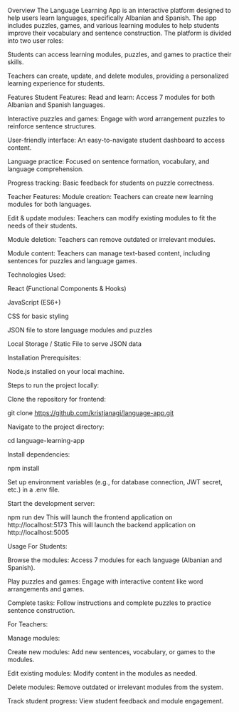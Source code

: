 Overview
The Language Learning App is an interactive platform designed to help users learn languages, specifically Albanian and Spanish. The app includes puzzles, games, and various learning modules to help students improve their vocabulary and sentence construction. The platform is divided into two user roles:

Students can access learning modules, puzzles, and games to practice their skills.

Teachers can create, update, and delete modules, providing a personalized learning experience for students.

Features
Student Features:
Read and learn: Access 7 modules for both Albanian and Spanish languages.

Interactive puzzles and games: Engage with word arrangement puzzles to reinforce sentence structures.

User-friendly interface: An easy-to-navigate student dashboard to access content.

Language practice: Focused on sentence formation, vocabulary, and language comprehension.

Progress tracking: Basic feedback for students on puzzle correctness.

Teacher Features:
Module creation: Teachers can create new learning modules for both languages.

Edit & update modules: Teachers can modify existing modules to fit the needs of their students.

Module deletion: Teachers can remove outdated or irrelevant modules.

Module content: Teachers can manage text-based content, including sentences for puzzles and language games.

Technologies Used:

React (Functional Components & Hooks)

JavaScript (ES6+)

CSS for basic styling

JSON file to store language modules and puzzles

Local Storage / Static File to serve JSON data

Installation Prerequisites:

Node.js installed on your local machine.

Steps to run the project locally:

Clone the repository for frontend:

git clone https://github.com/kristjanagj/language-app.git

Navigate to the project directory:

cd language-learning-app

Install dependencies:

npm install

Set up environment variables (e.g., for database connection, JWT secret, etc.) in a .env file.

Start the development server:

npm run dev
This will launch the frontend application on http://localhost:5173
This will launch the backend application on http://localhost:5005

Usage
For Students:

Browse the modules: Access 7 modules for each language (Albanian and Spanish).

Play puzzles and games: Engage with interactive content like word arrangements and games.

Complete tasks: Follow instructions and complete puzzles to practice sentence construction.

For Teachers:

Manage modules:

Create new modules: Add new sentences, vocabulary, or games to the modules.

Edit existing modules: Modify content in the modules as needed.

Delete modules: Remove outdated or irrelevant modules from the system.

Track student progress: View student feedback and module engagement.

